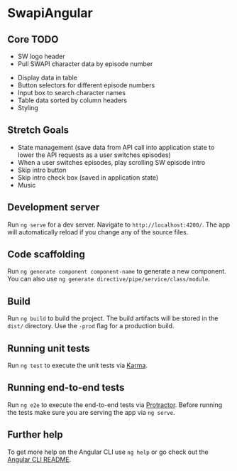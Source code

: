 # SwapiAngular

## Core TODO
+ SW logo header
+ Pull SWAPI character data by episode number
- Display data in table
- Button selectors for different episode numbers
- Input box to search character names
- Table data sorted by column headers
- Styling

## Stretch Goals
- State management (save data from API call into application state to lower the API requests as a user switches episodes)
- When a user switches episodes, play scrolling SW episode intro
- Skip intro button
- Skip intro check box (saved in application state)
- Music

## Development server
Run `ng serve` for a dev server. Navigate to `http://localhost:4200/`. The app will automatically reload if you change any of the source files.

## Code scaffolding

Run `ng generate component component-name` to generate a new component. You can also use `ng generate directive/pipe/service/class/module`.

## Build

Run `ng build` to build the project. The build artifacts will be stored in the `dist/` directory. Use the `-prod` flag for a production build.

## Running unit tests

Run `ng test` to execute the unit tests via [Karma](https://karma-runner.github.io).

## Running end-to-end tests

Run `ng e2e` to execute the end-to-end tests via [Protractor](http://www.protractortest.org/).
Before running the tests make sure you are serving the app via `ng serve`.

## Further help

To get more help on the Angular CLI use `ng help` or go check out the [Angular CLI README](https://github.com/angular/angular-cli/blob/master/README.md).
